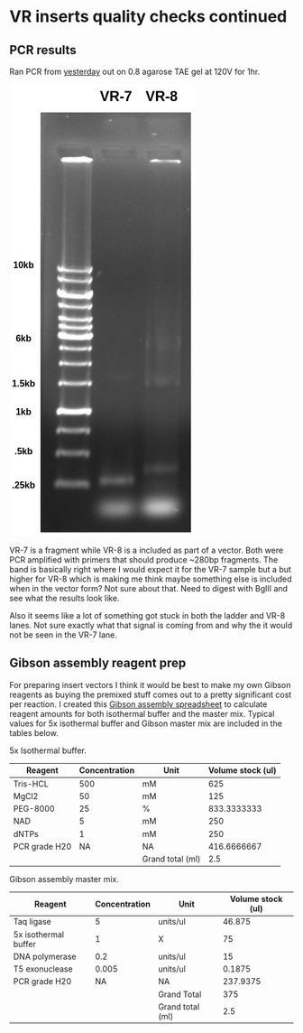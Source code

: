 # VR inserts quality checks continued

## PCR results

Ran PCR from [yesterday](13_8-18-21.md) out on 0.8 agarose TAE
gel at 120V for 1hr.

![](images/vr-7-8-PCR.png)

VR-7 is a fragment while VR-8 is a included as part of a vector.
Both were PCR amplified with primers that should produce ~280bp
fragments. The band is basically right where I would expect it
for the VR-7 sample but a but higher for VR-8 which is
making me think maybe something else is included when in the
vector form? Not sure about that. Need to digest with BglII and
see what the results look like.

Also it seems like a lot of something got stuck in both the
ladder and VR-8 lanes. Not sure exactly what that signal is coming from and why the it would not be seen in the VR-7 lane.

## Gibson assembly reagent prep

For preparing insert vectors I think it would be best to
make my own Gibson reagents as buying the premixed stuff comes
out to a pretty significant cost per reaction. I created this
[Gibson assembly spreadsheet](https://docs.google.com/spreadsheets/d/1Dd30Xx1bssh19DX4bBkxRS1dTOeNpFEqQdiE2VyVzRM/edit?usp=sharing) to calculate reagent amounts
for both isothermal buffer and the master mix. Typical values
for 5x isothermal buffer and Gibson master mix are included in
the tables below.

5x Isothermal buffer.

| Reagent       | Concentration | Unit             | Volume stock (ul) |
|---------------|---------------|------------------|-------------------|
| Tris-HCL      |           500 | mM               |               625 |
| MgCl2         |            50 | mM               |               125 |
| PEG-8000      |            25 | %                |       833.3333333 |
| NAD           |             5 | mM               |               250 |
| dNTPs         |             1 | mM               |               250 |
| PCR grade H20 | NA            | NA               |       416.6666667 |
|               |               | Grand total (ml) |               2.5 |


Gibson assembly master mix.

| Reagent              | Concentration | Unit             | Volume stock (ul) |
|----------------------|---------------|------------------|-------------------|
| Taq ligase           |             5 | units/ul         |            46.875 |
| 5x isothermal buffer |             1 | X                |                75 |
| DNA polymerase       |           0.2 | units/ul         |                15 |
| T5 exonuclease       |         0.005 | units/ul         |            0.1875 |
| PCR grade H20        | NA            | NA               |          237.9375 |
|                      |               | Grand Total      |               375 |
|                      |               | Grand total (ml) |               2.5 |